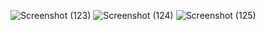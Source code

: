 ![Screenshot (123)](https://github.com/user-attachments/assets/2ba20bf1-80fb-494c-99aa-bbbf01cdcc9c)
![Screenshot (124)](https://github.com/user-attachments/assets/afebb1dc-497a-43ff-9606-799b51a80aff)
![Screenshot (125)](https://github.com/user-attachments/assets/1597037c-434a-4f30-8629-f2857f0da83e)
